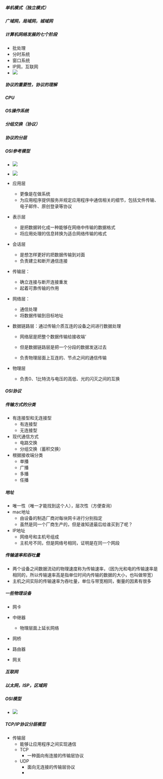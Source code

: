 #####  单机模式（独立模式）

##### 广域网，局域网，城域网

##### 计算机网络发展的七个阶段

- 批处理
- 分时系统
- 窗口系统
- IP网，互联网
- ![](https://gitee.com/dancsmshenry/photo/raw/master/img/%E8%AE%A1%E7%AE%97%E6%9C%BA%E7%BD%91%E7%BB%9C%E5%8F%91%E5%B1%95%E7%9A%84%E4%B8%83%E4%B8%AA%E9%98%B6%E6%AE%B5.PNG)

##### 协议的重要性，协议的理解

##### CPU

##### OS操作系统

##### 分组交换（协议）

##### 协议的分层

##### OSI参考模型

- ![](https://gitee.com/dancsmshenry/photo/raw/master/img/OSI%E5%8F%82%E8%80%83%E6%A8%A1%E5%9E%8B.PNG)

- ![](https://gitee.com/dancsmshenry/photo/raw/master/img/OSI%E8%AF%A6%E7%BB%86%E6%A8%A1%E5%9E%8B.PNG)

- 应用层

  - 更像是在做系统
  - 为应用程序提供服务并规定应用程序中通信相关的细节，包括文件传输、电子邮件、原创登录等协议

- 表示层

  - 是把数据转化成一种能够在网络中传输的数据格式
  - 将应用处理的信息转换为适合网络传输的格式

- 会话层

  - 是想怎样更好的把数据传输到对面
  - 负责建立和断开通信连接

- 传输层：

  - 确立连接与断开连接重发
  - 起着可靠传输的作用

- 网络层：

  - 通信处理
  - 将数据传输到目标地址

- 数据链路层：通过传输介质互连的设备之间进行数据处理
  - 网络层是把整个数据传输给接收端‘
  - 但是数据链路层是把一个分段的数据发送过去
  
  - 负责物理层面上互连的、节点之间的通信传输
  
- 物理层
  
  - 负责0、1比特流与电压的高低、光的闪灭之间的互换

##### OSI协议

##### 传输方式的分类

- 有连接型和无连接型
  - 有连接型
  - 无连接型
- 现代通信方式
  - 电路交换
  - 分组交换（蓄积交换）
- 根据接收端分类
  - 单播
  - 广播
  - 多播
  - 任播

##### 地址

- 唯一性（唯一才能找到这个人），层次性（方便查询）
- mac地址
  - 由设备的制造厂商对每块网卡进行分别指定
  - 虽然是同一个厂商生产的，但是谁知道最后给谁买到了呢？
- IP地址
  - 网络号和主机号组成
  - 主机号不同，但是网络号相同，证明是在同一个网段

##### 传输速率和吞吐量

- 两个设备之间数据流动的物理速度称为传输速率，（因为光和电的传输速率是相同的，所以传输速率高是指单位时间内传输的数据的大小，也叫做带宽）
- 主机之间实际的传输速率为吞吐量，单位与带宽相同，衡量的因素有很多

##### 一些物理设备

- 网卡

- 中继器
  - 物理层面上延长网络
- 网桥
- 路由器
- 网关

##### 互联网

##### 以太网，ISP，区域网

##### OSI模型

- ![](https://gitee.com/dancsmshenry/photo/raw/master/img/tcp_ip%E4%B8%8EOSI%E5%8F%82%E8%80%83%E6%A8%A1%E5%9E%8B.png)

##### TCP/IP协议分层模型

- 传输层
  - 能够让应用程序之间实现通信
  - TCP
    - 一种面向有连接的传输层协议
  - UDP
    - 面向无连接的传输层协议
    - 